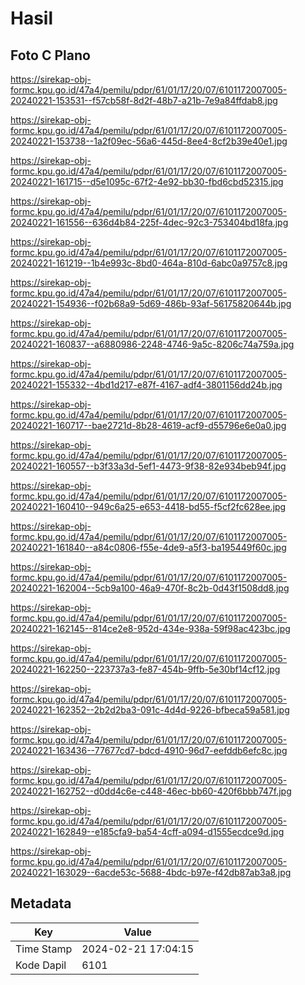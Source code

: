 # Hasil

## Foto C Plano

https://sirekap-obj-formc.kpu.go.id/47a4/pemilu/pdpr/61/01/17/20/07/6101172007005-20240221-153531--f57cb58f-8d2f-48b7-a21b-7e9a84ffdab8.jpg

https://sirekap-obj-formc.kpu.go.id/47a4/pemilu/pdpr/61/01/17/20/07/6101172007005-20240221-153738--1a2f09ec-56a6-445d-8ee4-8cf2b39e40e1.jpg

https://sirekap-obj-formc.kpu.go.id/47a4/pemilu/pdpr/61/01/17/20/07/6101172007005-20240221-161715--d5e1095c-67f2-4e92-bb30-fbd6cbd52315.jpg

https://sirekap-obj-formc.kpu.go.id/47a4/pemilu/pdpr/61/01/17/20/07/6101172007005-20240221-161556--636d4b84-225f-4dec-92c3-753404bd18fa.jpg

https://sirekap-obj-formc.kpu.go.id/47a4/pemilu/pdpr/61/01/17/20/07/6101172007005-20240221-161219--1b4e993c-8bd0-464a-810d-6abc0a9757c8.jpg

https://sirekap-obj-formc.kpu.go.id/47a4/pemilu/pdpr/61/01/17/20/07/6101172007005-20240221-154936--f02b68a9-5d69-486b-93af-56175820644b.jpg

https://sirekap-obj-formc.kpu.go.id/47a4/pemilu/pdpr/61/01/17/20/07/6101172007005-20240221-160837--a6880986-2248-4746-9a5c-8206c74a759a.jpg

https://sirekap-obj-formc.kpu.go.id/47a4/pemilu/pdpr/61/01/17/20/07/6101172007005-20240221-155332--4bd1d217-e87f-4167-adf4-3801156dd24b.jpg

https://sirekap-obj-formc.kpu.go.id/47a4/pemilu/pdpr/61/01/17/20/07/6101172007005-20240221-160717--bae2721d-8b28-4619-acf9-d55796e6e0a0.jpg

https://sirekap-obj-formc.kpu.go.id/47a4/pemilu/pdpr/61/01/17/20/07/6101172007005-20240221-160557--b3f33a3d-5ef1-4473-9f38-82e934beb94f.jpg

https://sirekap-obj-formc.kpu.go.id/47a4/pemilu/pdpr/61/01/17/20/07/6101172007005-20240221-160410--949c6a25-e653-4418-bd55-f5cf2fc628ee.jpg

https://sirekap-obj-formc.kpu.go.id/47a4/pemilu/pdpr/61/01/17/20/07/6101172007005-20240221-161840--a84c0806-f55e-4de9-a5f3-ba195449f60c.jpg

https://sirekap-obj-formc.kpu.go.id/47a4/pemilu/pdpr/61/01/17/20/07/6101172007005-20240221-162004--5cb9a100-46a9-470f-8c2b-0d43f1508dd8.jpg

https://sirekap-obj-formc.kpu.go.id/47a4/pemilu/pdpr/61/01/17/20/07/6101172007005-20240221-162145--814ce2e8-952d-434e-938a-59f98ac423bc.jpg

https://sirekap-obj-formc.kpu.go.id/47a4/pemilu/pdpr/61/01/17/20/07/6101172007005-20240221-162250--223737a3-fe87-454b-9ffb-5e30bf14cf12.jpg

https://sirekap-obj-formc.kpu.go.id/47a4/pemilu/pdpr/61/01/17/20/07/6101172007005-20240221-162352--2b2d2ba3-091c-4d4d-9226-bfbeca59a581.jpg

https://sirekap-obj-formc.kpu.go.id/47a4/pemilu/pdpr/61/01/17/20/07/6101172007005-20240221-163436--77677cd7-bdcd-4910-96d7-eefddb6efc8c.jpg

https://sirekap-obj-formc.kpu.go.id/47a4/pemilu/pdpr/61/01/17/20/07/6101172007005-20240221-162752--d0dd4c6e-c448-46ec-bb60-420f6bbb747f.jpg

https://sirekap-obj-formc.kpu.go.id/47a4/pemilu/pdpr/61/01/17/20/07/6101172007005-20240221-162849--e185cfa9-ba54-4cff-a094-d1555ecdce9d.jpg

https://sirekap-obj-formc.kpu.go.id/47a4/pemilu/pdpr/61/01/17/20/07/6101172007005-20240221-163029--6acde53c-5688-4bdc-b97e-f42db87ab3a8.jpg


## Metadata

| Key        | Value               |
| ---------- | ------------------- |
| Time Stamp | 2024-02-21 17:04:15 |
| Kode Dapil | 6101                |



